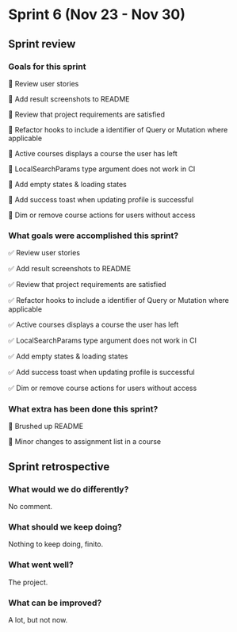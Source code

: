 # Sprint 6 (Nov 23 - Nov 30)

## Sprint review

### Goals for this sprint

🎯 Review user stories

🎯 Add result screenshots to README

🎯 Review that project requirements are satisfied

🎯 Refactor hooks to include a identifier of Query or Mutation where applicable

🎯 Active courses displays a course the user has left

🎯 LocalSearchParams type argument does not work in CI

🎯 Add empty states & loading states

🎯 Add success toast when updating profile is successful

🎯 Dim or remove course actions for users without access

### What goals were accomplished this sprint?

✅ Review user stories

✅ Add result screenshots to README

✅ Review that project requirements are satisfied

✅ Refactor hooks to include a identifier of Query or Mutation where applicable

✅ Active courses displays a course the user has left

✅ LocalSearchParams type argument does not work in CI

✅ Add empty states & loading states

✅ Add success toast when updating profile is successful

✅ Dim or remove course actions for users without access

### What extra has been done this sprint?

🚀 Brushed up README

🚀 Minor changes to assignment list in a course

## Sprint retrospective

### What would we do differently?

No comment.

### What should we keep doing?

Nothing to keep doing, finito.

### What went well?

The project.

### What can be improved?

A lot, but not now.
